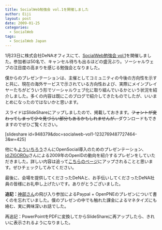 ```yaml
---
title: SocialWeb勉強会 vol.1を開催しました
author: Eiji
layout: post
date: 2009-01-25
categories:
  - SocialWeb
tags:
  - SocialWeb Japan
---
```

1月23日に株式会社DeNAオフィスにて、[SocialWeb勉強会 vol.1][1]を開催しました。参加者は50名で、キャンセル待ちも出るほどの盛況ぶり。ソーシャルウェブの注目度の高まりを感じる勉強会となりました。

僕からのプレゼンテーションは、主催としてコミュニティの今後の方向性を示すと共に、現在の海外サービスで示されている方向性および、実際にメインプレイヤーたちがどういう形でソーシャルウェブ化に取り組んでいるかという状況を紹介しました。多くの内容は既にこのブログで紹介してきたものでしたが、いいまとめになったのではないかと思います。

スライドはSlideShareにアップしましたので、掲載しておきます。<strike>フォントが変わってしまって少々見づらい部分もあるかもしれませんが、</strike>ダウンロードもできますのでぜひご覧ください。

[slideshare id=948379&#038;doc=socialweb-vol1-1232769487727464-3&#038;w=425]

他にも[よういちろう][2]さんにOpenSocial導入のためのプレゼンテーション、[id:ZIGOROu][3]さんによる2009年のOpenIDの動向を紹介するプレゼンをしていただきました。詳しい内容は追って<a target="_blank" href="http://groups.google.com/group/socialweb-japan/web/socialweb-vol-1-2">こちらのページ</a>にアップされることと思います。ぜひチェックしてみてください。

最後に、会場を提供してくださったDeNAと、お手伝いしてくださったDeNA社員の皆様にお礼申し上げたいです。ありがとうございました。

**追記：**<a target="_blank" href="http://blog.spicebox.jp/labs/">神部さん</a>の飛び入り参加によるPaypal + OpenPNEのプレゼンについて書くのを忘れていました。僕のプレゼンの中でも触れた課金によるマネタイズにも絡む、実に興味深いお話でした。

再追記：PowerPointをPDFに変換してからSlideShareに再アップしたら、きれいに表示されるようになりました。

 [1]: http://groups.google.com/group/socialweb-japan/web/socialweb-vol-1
 [2]: http://www.eisbahn.jp/yoichiro/
 [3]: http://d.hatena.ne.jp/ZIGOROu/